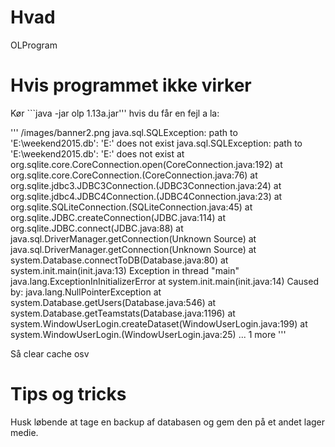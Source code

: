 # Hvad
OLProgram

# Hvis programmet ikke virker
Kør ```java -jar olp 1.13a.jar''' hvis du får en fejl a la:

'''
/images/banner2.png
java.sql.SQLException: path to 'E:\weekend2015.db': 'E:\' does not exist
java.sql.SQLException: path to 'E:\weekend2015.db': 'E:\' does not exist
        at org.sqlite.core.CoreConnection.open(CoreConnection.java:192)
        at org.sqlite.core.CoreConnection.<init>(CoreConnection.java:76)
        at org.sqlite.jdbc3.JDBC3Connection.<init>(JDBC3Connection.java:24)
        at org.sqlite.jdbc4.JDBC4Connection.<init>(JDBC4Connection.java:23)
        at org.sqlite.SQLiteConnection.<init>(SQLiteConnection.java:45)
        at org.sqlite.JDBC.createConnection(JDBC.java:114)
        at org.sqlite.JDBC.connect(JDBC.java:88)
        at java.sql.DriverManager.getConnection(Unknown Source)
        at java.sql.DriverManager.getConnection(Unknown Source)
        at system.Database.connectToDB(Database.java:80)
        at system.init.main(init.java:13)
Exception in thread "main" java.lang.ExceptionInInitializerError
        at system.init.main(init.java:14)
Caused by: java.lang.NullPointerException
        at system.Database.getUsers(Database.java:546)
        at system.Database.getTeamstats(Database.java:1196)
        at system.WindowUserLogin.createDataset(WindowUserLogin.java:199)
        at system.WindowUserLogin.<clinit>(WindowUserLogin.java:25)
        ... 1 more
'''

Så clear cache osv


# Tips og tricks
Husk løbende at tage en backup af databasen og gem den på et andet lager medie.
